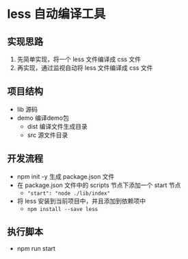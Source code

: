 # less 自动编译工具

## 实现思路
1. 先简单实现，将一个 less 文件编译成 css 文件
2. 再实现，通过监视自动将 less 文件编译成 css 文件

## 项目结构

- lib 源码
- demo 编译demo包
    + dist 编译文件生成目录
    + src  源文件目录

## 开发流程

- npm init -y 生成 package.json 文件
- 在 package.json 文件中的 scripts 节点下添加一个 start 节点
    + `"start": "node ./lib/index"`
- 将 less 安装到当前项目中，并且添加到依赖项中 
    + `npm install --save less`

## 执行脚本
- npm run start